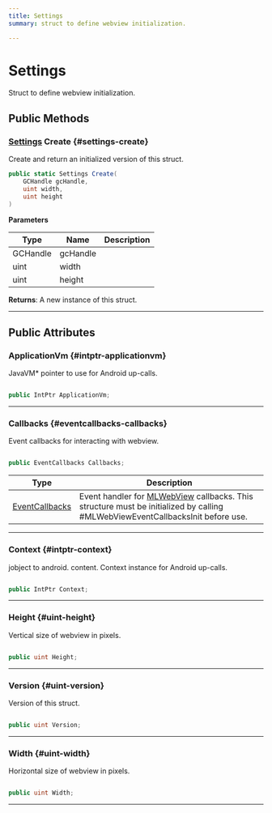 ```yaml
---
title: Settings
summary: struct to define webview initialization. 

---
```


# Settings




Struct to define webview initialization.   





## Public Methods

### [Settings](/unity-api/api/UnityEngine.XR.MagicLeap/MLWebView/NativeBindings/UnityEngine.XR.MagicLeap.MLWebView.NativeBindings.Settings.md) Create {#settings-create}

Create and return an initialized version of this struct. 

```csharp
public static Settings Create(
    GCHandle gcHandle,
    uint width,
    uint height
)
```


**Parameters**

| Type | Name  | Description  | 
|--|--|--|
| GCHandle |gcHandle||
| uint |width||
| uint |height||






**Returns**: A new instance of this struct.



-----------

## Public Attributes

### ApplicationVm {#intptr-applicationvm}

JavaVM&#42; pointer to use for Android up-calls. 

```csharp

public IntPtr ApplicationVm;

```






-----------

### Callbacks {#eventcallbacks-callbacks}

Event callbacks for interacting with webview. 

```csharp

public EventCallbacks Callbacks;

```

| Type | Description  | 
|--|--|
| [EventCallbacks](/unity-api/api/UnityEngine.XR.MagicLeap/MLWebView/NativeBindings/UnityEngine.XR.MagicLeap.MLWebView.NativeBindings.EventCallbacks.md) | Event handler for [MLWebView](/unity-api/api/UnityEngine.XR.MagicLeap/MLWebView/UnityEngine.XR.MagicLeap.MLWebView.md) callbacks. This structure must be initialized by calling #MLWebViewEventCallbacksInit before use.  |





-----------

### Context {#intptr-context}

jobject to android. content. Context instance for Android up-calls. 

```csharp

public IntPtr Context;

```






-----------

### Height {#uint-height}

Vertical size of webview in pixels. 

```csharp

public uint Height;

```






-----------

### Version {#uint-version}

Version of this struct. 

```csharp

public uint Version;

```






-----------

### Width {#uint-width}

Horizontal size of webview in pixels. 

```csharp

public uint Width;

```






-----------

